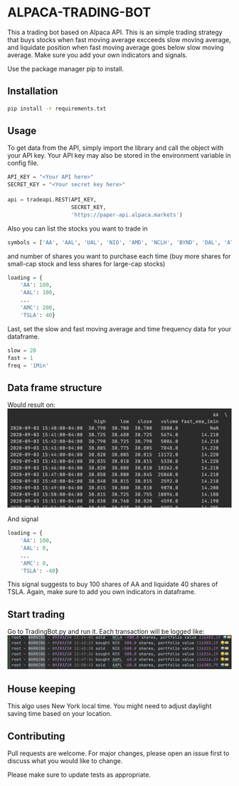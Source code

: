 # ALPACA-TRADING-BOT
This a trading bot based on Alpaca API. This is an simple trading strategy that buys stocks when fast moving average excceeds slow moving average, and liquidate position when fast moving average goes below slow moving average. Make sure you add your own indicators and signals.

Use the package manager pip to install.
## Installation
```bash
pip install -r requirements.txt
```

## Usage
To get data from the API, simply import the library and call the object with your API key. Your API key may also be stored in the environment variable in config file.
```python
API_KEY = "<Your API here>"
SECRET_KEY = "<Your secret key here>"

api = tradeapi.REST(API_KEY,
                    SECRET_KEY,
                    'https://paper-api.alpaca.markets')
```
Also you can list the stocks you want to trade in 
```python
symbols = ['AA', 'AAL', 'UAL', 'NIO', 'AMD', 'NCLH', 'BYND', 'DAL', 'ATVI', 'WORK', 'VIRT', 'AAPL', 'AMC', 'TSLA']
```
and number of shares you want to purchase each time (buy more shares for small-cap stock and less shares for large-cap stocks)
```python
loading = {
    'AA': 100,
    'AAL': 100,
    ... 
    'AMC': 200,
    'TSLA': 40}
```
Last, set the slow and fast moving average and time frequency data for your dataframe.
```python
slow = 20
fast = 1
freq = '1Min'
```

## Data frame structure

Would result on:
![](images/dataframe.png)

And signal 
```python
loading = {
    'AA': 100,
    'AAL': 0,
    ... 
    'AMC': 0,
    'TSLA': -40}
```
This signal suggests to buy 100 shares of AA and liquidate 40 shares of TSLA.
Again, make sure to add you own indicators in dataframe. 

## Start trading

Go to TradingBot.py and run it. 
Each transaction will be logged like:
![](images/log.png)

## House keeping
This algo uses New York local time. You might need to adjust daylight saving time based on your location.


## Contributing
Pull requests are welcome. For major changes, please open an issue first to discuss what you would like to change.

Please make sure to update tests as appropriate.
